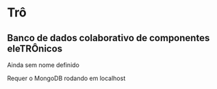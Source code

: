 # Trô
## Banco de dados colaborativo de componentes eleTRÔnicos
Ainda sem nome definido

Requer o MongoDB rodando em localhost
